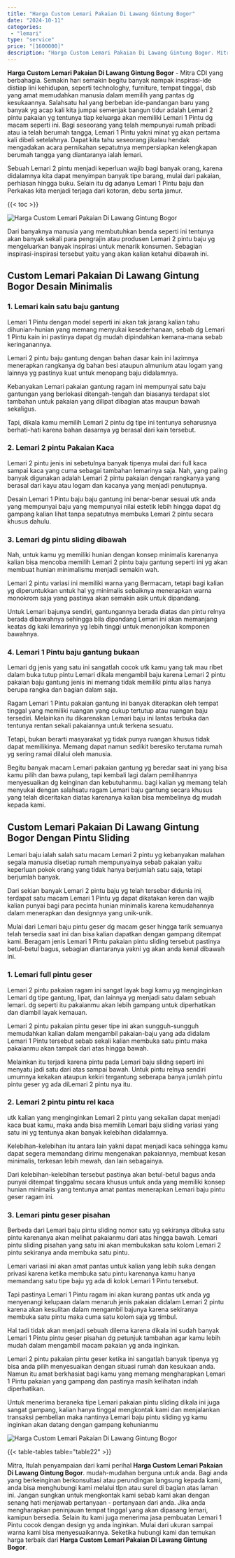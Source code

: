 ```yaml
---
title: "Harga Custom Lemari Pakaian Di Lawang Gintung Bogor"
date: "2024-10-11"
categories:
 - "lemari"
type: "service"
price: "[1600000]"
description: "Harga Custom Lemari Pakaian Di Lawang Gintung Bogor. Mitra, Itulah penyampaian dari kami perihal **Harga Custom Lemari Pakaian Di Lawang Gintung Bogor**. mud..."
---
```


**Harga Custom Lemari Pakaian Di Lawang Gintung Bogor** - Mitra CDI yang berbahagia. Semakin hari semakin begitu banyak nampak inspirasi-ide distiap lini kehidupan, seperti technologhy, furniture, tempat tinggal, dsb yang amat memudahkan manusia dalam memilih yang pantas dg kesukaannya. Salahsatu hal yang berbeban ide-pandangan baru yang banyak yg acap kali kita jumpai semenjak bangun tidur adalah Lemari 2 pintu pakaian yg tentunya tiap keluarga akan memiliki Lemari 1 Pintu dg macam seperti ini. Bagi seseorang yang telah mempunyai rumah pribadi atau ia telah berumah tangga, Lemari 1 Pintu yakni minat yg akan pertama kali dibeli setelahnya. Dapat kita tahu seseorang jikalau hendak mengadakan acara pernikahan sepatutnya mempersiapkan kelengkapan berumah tangga yang diantaranya ialah lemari.

Sebuah Lemari 2 pintu menjadi keperluan wajib bagi banyak orang, karena didalamnya kita dapat menyimpan banyak tipe barang, mulai dari pakaian, perhiasan hingga buku. Selain itu dg adanya Lemari 1 Pintu baju dan Perkakas kita menjadi terjaga dari kotoran, debu serta jamur.

{{< toc >}}

![Harga Custom Lemari Pakaian Di Lawang Gintung Bogor](/images/mebel/lemari-umum-021.jpg)

Dari banyaknya manusia yang membutuhkan benda seperti ini tentunya akan banyak sekali para pengrajin atau produsen Lemari 2 pintu baju yg mengeluarkan banyak inspirasi untuk menarik konsumen. Sebagian inspirasi-inspirasi tersebut yaitu yang akan kalian ketahui dibawah ini.

## Custom Lemari Pakaian Di Lawang Gintung Bogor Desain Minimalis

### 1\. Lemari kain satu baju gantung

Lemari 1 Pintu dengan model seperti ini akan tak jarang kalian tahu dihunian-hunian yang memang menyukai kesederhanaan, sebab dg Lemari 1 Pintu kain ini pastinya dapat dg mudah dipindahkan kemana-mana sebab keringanannya.

Lemari 2 pintu baju gantung dengan bahan dasar kain ini lazimnya menerapkan rangkanya dg bahan besi ataupun almunium atau logam yang lainnya yg pastinya kuat untuk menopang baju didalamnya.

Kebanyakan Lemari pakaian gantung ragam ini mempunyai satu baju gantungan yang berlokasi ditengah-tengah dan biasanya terdapat slot tambahan untuk pakaian yang dilipat dibagian atas maupun bawah sekaligus.

Tapi, dikala kamu memilih Lemari 2 pintu dg tipe ini tentunya seharusnya berhati-hati karena bahan dasarnya yg berasal dari kain tersebut.

### 2\. Lemari 2 pintu Pakaian Kaca

Lemari 2 pintu jenis ini sebetulnya banyak tipenya mulai dari full kaca sampai kaca yang cuma sebagai tambahan lemarinya saja. Nah, yang paling banyak digunakan adalah Lemari 2 pintu pakaian dengan rangkanya yang berasal dari kayu atau logam dan kacanya yang menjadi penutupnya.

Desain Lemari 1 Pintu baju baju gantung ini benar-benar sesuai utk anda yang mempunyai baju yang mempunyai nilai estetik lebih hingga dapat dg gampang kalian lihat tanpa sepatutnya membuka Lemari 2 pintu secara khusus dahulu.

### 3\. Lemari dg pintu sliding dibawah

Nah, untuk kamu yg memiliki hunian dengan konsep minimalis karenanya kalian bisa mencoba memilih Lemari 2 pintu baju gantung seperti ini yg akan membuat hunian minimalismu menjadi semakin wah.

Lemari 2 pintu variasi ini memiliki warna yang Bermacam, tetapi bagi kalian yg diperuntukkan untuk hal yg minimalis sebaiknya menerapkan warna monokrom saja yang pastinya akan semakin asik untuk dipandang.

Untuk Lemari bajunya sendiri, gantungannya berada diatas dan pintu relnya berada dibawahnya sehingga bila dipandang Lemari ini akan memanjang keatas dg kaki lemarinya yg lebih tinggi untuk menonjolkan komponen bawahnya.

### 4\. Lemari 1 Pintu baju gantung bukaan

Lemari dg jenis yang satu ini sangatlah cocok utk kamu yang tak mau ribet dalam buka tutup pintu Lemari dikala mengambil baju karena Lemari 2 pintu pakaian baju gantung jenis ini memang tidak memiliki pintu alias hanya berupa rangka dan bagian dalam saja.

Ragam Lemari 1 Pintu pakaian gantung ini banyak diterapkan oleh tempat tinggal yang memiliki ruangan yang cukup tertutup atau ruangan baju tersediri. Melainkan itu dikarenakan Lemari baju ini lantas terbuka dan tentunya rentan sekali pakaiannya untuk terkena sesuatu.

Tetapi, bukan berarti masyarakat yg tidak punya ruangan khusus tidak dapat memilikinya. Memang dapat namun sedikit beresiko terutama rumah yg sering ramai dilalui oleh manusia.

Begitu banyak macam Lemari pakaian gantung yg beredar saat ini yang bisa kamu pilih dan bawa pulang, tapi kembali lagi dalam pemilihannya menyesuaikan dg keinginan dan kebutuhanmu. bagi kalian yg memang telah menyukai dengan salahsatu ragam Lemari baju gantung secara khusus yang telah diceritakan diatas karenanya kalian bisa membelinya dg mudah kepada kami.

## Custom Lemari Pakaian Di Lawang Gintung Bogor Dengan Pintu Sliding

Lemari baju ialah salah satu macam Lemari 2 pintu yg kebanyakan malahan segala manusia disetiap rumah mempunyainya sebab pakaian yaitu keperluan pokok orang yang tidak hanya berjumlah satu saja, tetapi berjumlah banyak.

Dari sekian banyak Lemari 2 pintu baju yg telah tersebar didunia ini, terdapat satu macam Lemari 1 Pintu yg dapat dikatakan keren dan wajib kalian punyai bagi para pecinta hunian minimalis karena kemudahannya dalam menerapkan dan designnya yang unik-unik.

Mulai dari Lemari baju pintu geser dg macam geser hingga tarik semuanya telah tersedia saat ini dan bisa kalian dapatkan dengan gampang ditempat kami. Beragam jenis Lemari 1 Pintu pakaian pintu sliding tersebut pastinya betul-betul bagus, sebagian diantaranya yakni yg akan anda kenal dibawah ini.

### 1\. Lemari full pintu geser

Lemari 2 pintu pakaian ragam ini sangat layak bagi kamu yg menginginkan Lemari dg tipe gantung, lipat, dan lainnya yg menjadi satu dalam sebuah lemari. dg seperti itu pakaianmu akan lebih gampang untuk diperhatikan dan diambil layak kemauan.

Lemari 2 pintu pakaian pintu geser tipe ini akan sungguh-sungguh memudahkan kalian dalam mengambil pakaian-baju yang ada didalam Lemari 1 Pintu tersebut sebab sekali kalian membuka satu pintu maka pakaianmu akan tampak dari atas hingga bawah.

Melainkan itu terjadi karena pintu pada Lemari baju slidng seperti ini menyatu jadi satu dari atas sampai bawah. Untuk pintu relnya sendiri umumnya kekakan ataupun kekiri tergantung seberapa banya jumlah pintu pintu geser yg ada diLemari 2 pintu nya itu.

### 2\. Lemari 2 pintu pintu rel kaca

utk kalian yang menginginkan Lemari 2 pintu yang sekalian dapat menjadi kaca buat kamu, maka anda bisa memilih Lemari baju sliding variasi yang satu ini yg tentunya akan banyak kelebihan didalamnya.

Kelebihan-kelebihan itu antara lain yakni dapat menjadi kaca sehingga kamu dapat segera memandang dirimu mengenakan pakaiannya, membuat kesan minimalis, terkesan lebih mewah, dan lain sebagainya.

Dari kelebihan-kelebihan tersebut pastinya akan betul-betul bagus anda punyai ditempat tinggalmu secara khusus untuk anda yang memiliki konsep hunian minimalis yang tentunya amat pantas menerapkan Lemari baju pintu geser ragam ini.

### 3\. Lemari pintu geser pisahan

Berbeda dari Lemari baju pintu sliding nomor satu yg sekiranya dibuka satu pintu karenanya akan melihat pakaianmu dari atas hingga bawah. Lemari pintu sliding pisahan yang satu ini akan membukakan satu kolom Lemari 2 pintu sekiranya anda membuka satu pintu.

Lemari variasi ini akan amat pantas untuk kalian yang lebih suka dengan privasi karena ketika membuka satu pintu karenanya kamu hanya memandang satu tipe baju yg ada di kolok Lemari 1 Pintu tersebut.

Tapi pastinya Lemari 1 Pintu ragam ini akan kurang pantas utk anda yg menyenangi kelupaan dalam menaruh jenis pakaian didalam Lemari 2 pintu karena akan kesulitan dalam mengambil bajunya karena sekiranya membuka satu pintu maka cuma satu kolom saja yg timbul.

Hal tadi tidak akan menjadi sebuah dilema karena dikala ini sudah banyak Lemari 1 Pintu pintu geser pisahan dg petunjuk tambahan agar kamu lebih mudah dalam mengambil macam pakaian yg anda inginkan.

Lemari 2 pintu pakaian pintu geser ketika ini sangatlah banyak tipenya yg bisa anda pilih menyesuaikan dengan situasi rumah dan kesukaan anda. Namun itu amat berkhasiat bagi kamu yang memang mengharapkan Lemari 1 Pintu pakaian yang gampang dan pastinya masih kelihatan indah diperhatikan.

Untuk menerima beraneka tipe Lemari pakaian pintu sliding dikala ini juga sangat gampang, kalian hanya tinggal mengkontak kami dan menjalankan transaksi pembelian maka nantinya Lemari baju pintu sliding yg kamu inginkan akan datang dengan gampang kehunianmu

![Harga Custom Lemari Pakaian Di Lawang Gintung Bogor](/images/mebel/lemari-buku-012.jpg)

{{< table-tables table="table22" >}}

Mitra, Itulah penyampaian dari kami perihal **Harga Custom Lemari Pakaian Di Lawang Gintung Bogor**. mudah-mudahan berguna untuk anda. Bagi anda yang berkeinginan berkonsultasi atau perundingan langsung kepada kami, anda bisa menghubungi kami melalui tlpn atau surel di bagian atas laman ini. Jangan sungkan untuk mengkontak kami sebab kami akan dengan senang hati menjawab pertanyaan - pertanyaan dari anda. Jika anda mengharapkan peninjauan tempat tinggal yang akan dipasang lemari, kamipun bersedia. Selain itu kami juga menerima jasa pembuatan Lemari 1 Pintu cocok dengan design yg anda inginkan. Mulai dari ukuran sampai warna kami bisa menyesuaikannya. Seketika hubungi kami dan temukan harga terbaik dari **Harga Custom Lemari Pakaian Di Lawang Gintung Bogor**.
